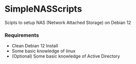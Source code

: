 # SimpleNASScripts

Scipts to setup NAS (Network Attached Storage) on Debian 12

### Requirements

- Clean Debian 12 Install
- Some basic knowledge of linux
- (Optional) Some basic knowledge of Active Directory

###
